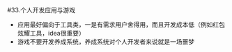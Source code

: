 #33.个人开发应用与游戏

 * 应用最好偏向于工具类，一是有需求用户舍得用，而且开发成本低（例如红包炫耀工具，idea很重要）
 * 游戏不要开发养成系统，养成系统对个人开发者来说就是一场噩梦
  
